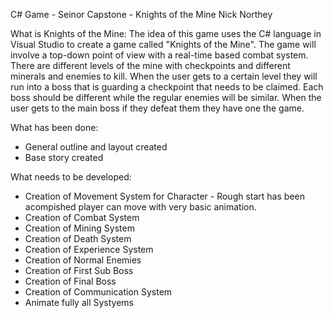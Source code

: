C# Game - Seinor Capstone - Knights of the Mine 
Nick Northey

What is Knights of the Mine:
The idea of this game uses the C# language in Visual Studio to create a game called "Knights of the Mine". The game will involve a top-down point of view with a real-time based combat system. There are different levels of the mine with checkpoints and different minerals and enemies to kill. When the user gets to a certain level they will run into a boss that is guarding a checkpoint that needs to be claimed. Each boss should be different while the regular enemies will be similar. When the user gets to the main boss if they defeat them they have one the game.

What has been done:
- General outline and layout created
- Base story created

What needs to be developed:
- Creation of Movement System for Character - Rough start has been acompished player can move with very basic animation.
- Creation of Combat System
- Creation of Mining System
- Creation of Death System
- Creation of Experience System
- Creation of Normal Enemies
- Creation of First Sub Boss
- Creation of Final Boss
- Creation of Communication System
- Animate fully all Systyems
